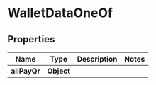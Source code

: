 

# WalletDataOneOf


## Properties

| Name | Type | Description | Notes |
|------------ | ------------- | ------------- | -------------|
|**aliPayQr** | **Object** |  |  |



